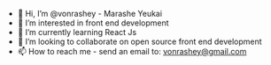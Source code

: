 - 👋 Hi, I’m @vonrashey - Marashe Yeukai
- 👀 I’m interested in front end development
- 🌱 I’m currently learning React Js
- 💞️ I’m looking to collaborate on open source front end development
- 📫 How to reach me - send an email to: vonrashey@gmail.com

